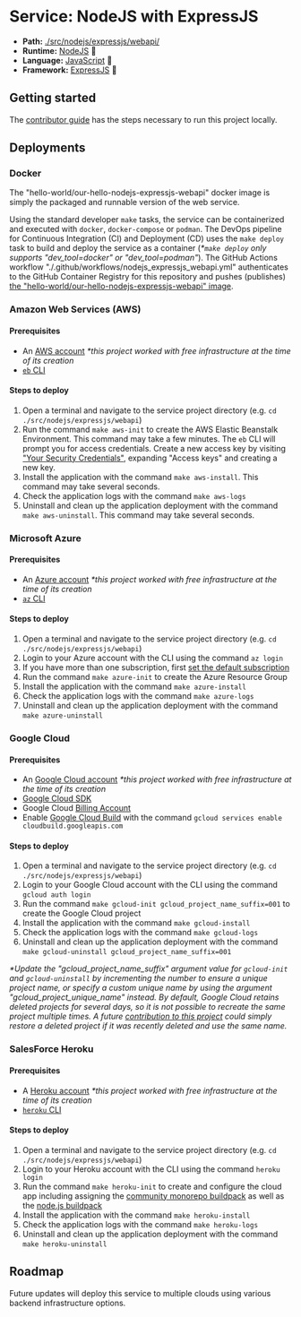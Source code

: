 # Service: NodeJS with ExpressJS

- **Path:** [./src/nodejs/expressjs/webapi/](https://github.com/ericis/hello-cloud/tree/main/src/nodejs/expressjs/webapi)
- **Runtime:** [NodeJS](https://nodejs.org/) 🔗
- **Language:** [JavaScript](https://javascript.info/) 🔗
- **Framework:** [ExpressJS](https://expressjs.com/) 🔗

## Getting started

The [contributor guide](../contribute.md) has the steps necessary to run this project locally.

## Deployments

### Docker

The "hello-world/our-hello-nodejs-expressjs-webapi" docker image is simply the packaged and runnable version of the web service.

Using the standard developer `make` tasks, the service can be containerized and executed with `docker`, `docker-compose` or `podman`. The DevOps pipeline for Continuous Integration (CI) and Deployment (CD) uses the `make deploy` task to build and deploy the service as a container (_\*`make deploy` only supports "dev_tool=docker" or "dev_tool=podman"_). The GitHub Actions workflow "./.github/workflows/nodejs_expressjs_webapi.yml" authenticates to the GitHub Container Registry for this repository and pushes (publishes) [the "hello-world/our-hello-nodejs-expressjs-webapi" image](https://github.com/ericis/hello-cloud/pkgs/container/hello-world%2Four-hello-nodejs-expressjs-webapi).

### Amazon Web Services (AWS)

#### Prerequisites

- An [AWS account](https://aws.amazon.com/free/) _\*this project worked with free infrastructure at the time of its creation_
- [`eb` CLI](https://docs.aws.amazon.com/elasticbeanstalk/latest/dg/eb-cli3-install.html)

#### Steps to deploy

1. Open a terminal and navigate to the service project directory (e.g. `cd ./src/nodejs/expressjs/webapi`)
2. Run the command `make aws-init` to create the AWS Elastic Beanstalk Environment. This command may take a few minutes. The `eb` CLI will prompt you for access credentials. Create a new access key by visiting ["Your Security Credentials"](https://console.aws.amazon.com/iam/home#/security_credentials), expanding "Access keys" and creating a new key.
3. Install the application with the command `make aws-install`. This command may take several seconds.
4. Check the application logs with the command `make aws-logs`
5. Uninstall and clean up the application deployment with the command `make aws-uninstall`. This command may take several seconds.

### Microsoft Azure

#### Prerequisites

- An [Azure account](https://azure.microsoft.com/en-us/free/) _\*this project worked with free infrastructure at the time of its creation_
- [`az` CLI](https://docs.microsoft.com/en-us/cli/azure/install-azure-cli)

#### Steps to deploy

1. Open a terminal and navigate to the service project directory (e.g. `cd ./src/nodejs/expressjs/webapi`)
2. Login to your Azure account with the CLI using the command `az login`
3. If you have more than one subscription, first [set the default subscription](https://docs.microsoft.com/en-us/azure/developer/javascript/tutorial/tutorial-vscode-azure-cli-node/tutorial-vscode-azure-cli-node-03#set-your-default-subscription)
4. Run the command `make azure-init` to create the Azure Resource Group
5. Install the application with the command `make azure-install`
6. Check the application logs with the command `make azure-logs`
7. Uninstall and clean up the application deployment with the command `make azure-uninstall`

### Google Cloud

#### Prerequisites

- An [Google Cloud account](https://cloud.google.com/free) _\*this project worked with free infrastructure at the time of its creation_
- [Google Cloud SDK](https://cloud.google.com/sdk/docs/quickstart)
- Google Cloud [Billing Account](https://console.cloud.google.com/billing)
- Enable [Google Cloud Build](https://cloud.google.com/build) with the command `gcloud services enable cloudbuild.googleapis.com`

#### Steps to deploy

1. Open a terminal and navigate to the service project directory (e.g. `cd ./src/nodejs/expressjs/webapi`)
2. Login to your Google Cloud account with the CLI using the command `gcloud auth login`
3. Run the command `make gcloud-init gcloud_project_name_suffix=001` to create the Google Cloud project
4. Install the application with the command `make gcloud-install`
5. Check the application logs with the command `make gcloud-logs`
6. Uninstall and clean up the application deployment with the command `make gcloud-uninstall gcloud_project_name_suffix=001`

_\*Update the "gcloud_project_name_suffix" argument value for `gcloud-init` and `gcloud-uninstall` by incrementing the number to ensure a unique project name, or specify a custom unique name by using the argument "gcloud_project_unique_name" instead. By default, Google Cloud retains deleted projects for several days, so it is not possible to recreate the same project multiple times. A future [contribution to this project](../contribute.md) could simply restore a deleted project if it was recently deleted and use the same name._

### SalesForce Heroku

#### Prerequisites

- A [Heroku account](https://signup.heroku.com/) _\*this project worked with free infrastructure at the time of its creation_
- [`heroku` CLI](https://devcenter.heroku.com/articles/heroku-cli#uninstalling-the-heroku-cli)

#### Steps to deploy

1. Open a terminal and navigate to the service project directory (e.g. `cd ./src/nodejs/expressjs/webapi`)
2. Login to your Heroku account with the CLI using the command `heroku login`
3. Run the command `make heroku-init` to create and configure the cloud app including assigning the [community monorepo buildpack](https://github.com/lstoll/heroku-buildpack-monorepo#readme) as well as the [node.js buildpack](https://elements.heroku.com/buildpacks/heroku/heroku-buildpack-nodejs)
4. Install the application with the command `make heroku-install`
5. Check the application logs with the command `make heroku-logs`
6. Uninstall and clean up the application deployment with the command `make heroku-uninstall`

## Roadmap

Future updates will deploy this service to multiple clouds using various backend infrastructure options.
